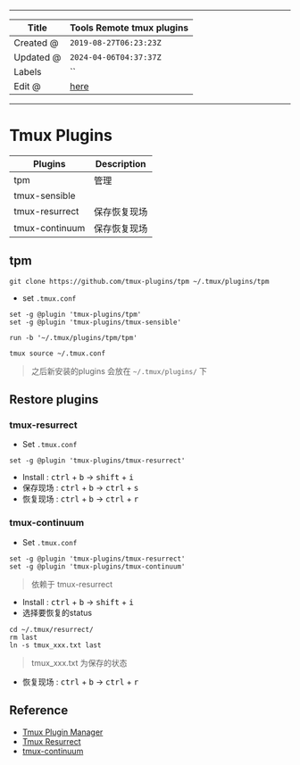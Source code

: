 -----

| Title     | Tools Remote tmux plugins                            |
| --------- | ---------------------------------------------------- |
| Created @ | `2019-08-27T06:23:23Z`                               |
| Updated @ | `2024-04-06T04:37:37Z`                               |
| Labels    | \`\`                                                 |
| Edit @    | [here](https://github.com/junxnone/linux/issues/112) |

-----

# Tmux Plugins

| Plugins        | Description |
| -------------- | ----------- |
| tpm            | 管理          |
| tmux-sensible  |             |
| tmux-resurrect | 保存恢复现场      |
| tmux-continuum | 保存恢复现场      |

## tpm

    git clone https://github.com/tmux-plugins/tpm ~/.tmux/plugins/tpm

  - set `.tmux.conf`

<!-- end list -->

    set -g @plugin 'tmux-plugins/tpm'
    set -g @plugin 'tmux-plugins/tmux-sensible'
    
    run -b '~/.tmux/plugins/tpm/tpm'

    tmux source ~/.tmux.conf

> 之后新安装的plugins 会放在 `~/.tmux/plugins/` 下

## Restore plugins

### tmux-resurrect

  - Set `.tmux.conf`

<!-- end list -->

    set -g @plugin 'tmux-plugins/tmux-resurrect'

  - Install : <kbd>ctrl</kbd> + <kbd>b</kbd> -\> <kbd>shift</kbd> +
    <kbd>i</kbd>
  - 保存现场 : <kbd>ctrl</kbd> + <kbd>b</kbd> -\> <kbd>ctrl</kbd> +
    <kbd>s</kbd>
  - 恢复现场 : <kbd>ctrl</kbd> + <kbd>b</kbd> -\> <kbd>ctrl</kbd> +
    <kbd>r</kbd>

### tmux-continuum

  - Set `.tmux.conf`

<!-- end list -->

    set -g @plugin 'tmux-plugins/tmux-resurrect'
    set -g @plugin 'tmux-plugins/tmux-continuum'

> 依赖于 tmux-resurrect

  - Install : <kbd>ctrl</kbd> + <kbd>b</kbd> -\> <kbd>shift</kbd> +
    <kbd>i</kbd>
  - 选择要恢复的status

<!-- end list -->

    cd ~/.tmux/resurrect/
    rm last
    ln -s tmux_xxx.txt last

> tmux\_xxx.txt 为保存的状态

  - 恢复现场 : <kbd>ctrl</kbd> + <kbd>b</kbd> -\> <kbd>ctrl</kbd> +
    <kbd>r</kbd>

## Reference

  - [Tmux Plugin Manager](https://github.com/tmux-plugins/tpm)
  - [Tmux Resurrect](https://github.com/tmux-plugins/tmux-resurrect)
  - [tmux-continuum](https://github.com/tmux-plugins/tmux-continuum)
